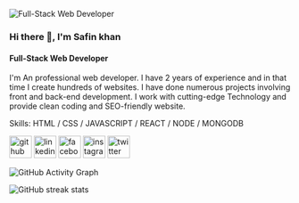 ![Full-Stack Web Developer ](https://pbs.twimg.com/profile_banners/1438553128123572247/1654008233/600x200)
### Hi there 👋, I'm Safin khan
#### Full-Stack Web Developer 

 I'm  An professional web developer. I have 2 years of experience and in that time I create hundreds of websites. I have done numerous projects involving front and back-end development. I work with cutting-edge Technology and provide clean coding and SEO-friendly website.

Skills: HTML / CSS / JAVASCRIPT / REACT / NODE / MONGODB



[<img src='https://cdn.jsdelivr.net/npm/simple-icons@3.0.1/icons/github.svg' alt='github' height='40'>](https://github.com/safinxr)  [<img src='https://cdn.jsdelivr.net/npm/simple-icons@3.0.1/icons/linkedin.svg' alt='linkedin' height='40'>](https://www.linkedin.com/in/safin-khan-59255122a/)  [<img src='https://cdn.jsdelivr.net/npm/simple-icons@3.0.1/icons/facebook.svg' alt='facebook' height='40'>](https://www.facebook.com/safinxr)  [<img src='https://cdn.jsdelivr.net/npm/simple-icons@3.0.1/icons/instagram.svg' alt='instagram' height='40'>](https://www.instagram.com/safinkhanbd/)  [<img src='https://cdn.jsdelivr.net/npm/simple-icons@3.0.1/icons/twitter.svg' alt='twitter' height='40'>](https://twitter.com/SafinKh88340177)  

![GitHub Activity Graph](https://activity-graph.herokuapp.com/graph?username=safinxr)  

![GitHub streak stats](https://github-readme-streak-stats.herokuapp.com/?user=safinxr)  

